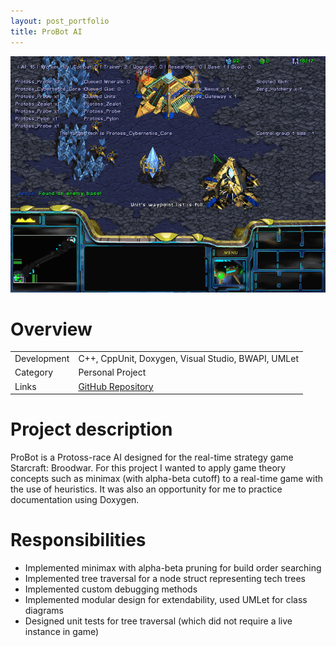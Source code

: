 ```yaml
---
layout: post_portfolio
title: ProBot AI
---
```

<img src="/images/fulls/probot-cover.png" class="fit image shadow">

<h1>Overview</h1>
<table>
<tr><td><span class="icon fa-cog"></span>  Development</td>
<td>C++, CppUnit, Doxygen, Visual Studio, BWAPI, UMLet</td></tr>
<tr><td><span class="icon fa-tags"></span>  Category</td>
<td>Personal Project</td></tr>
<tr><td><span class="icon fa-share-alt"></span>  Links</td>
<td><a href="https://github.com/pwang347/probot-ai">GitHub Repository</a></td></tr>
</table>

<h1>Project description</h1>
ProBot is a Protoss-race AI designed for the real-time strategy game Starcraft: Broodwar. For this project I wanted to apply game theory concepts such as minimax (with alpha-beta cutoff) to a real-time game with the use of heuristics. It was also an opportunity for me to practice documentation using Doxygen.

<h1>Responsibilities</h1>
<ul>
<li>Implemented minimax with alpha-beta pruning for build order searching</li>
<li>Implemented tree traversal for a node struct representing tech trees</li>
<li>Implemented custom debugging methods</li>
<li>Implemented modular design for extendability, used UMLet for class diagrams</li>
<li>Designed unit tests for tree traversal (which did not require a live instance in game)</li>
</ul>

